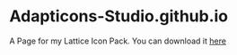 # Adapticons-Studio.github.io
A Page for my Lattice Icon Pack. You can download it <a href="[https://www.example.com](https://play.google.com/store/apps/details?id=com.adapticonsstudio.lattice&hl=en-US&ah=bN6ul0WeS_VfaKwWeyAA-Dw9S9Q)">here</a>
